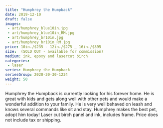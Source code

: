 ```yaml
---
title: "Humphrey the Humpback"
date: 2019-12-10
draft: false
images:
 - art/humphrey_blue10in.jpg
 - art/humphrey_blue10in_RM.jpg
 - art/humphrey_br10in.jpg
 - art/humphrey_br10in_RM.jpg
price: 10in./$235 - 12in./$275 _ 16in./$395
size:  (SOLD OUT - available for commission) 
medium: ink, epoxy and lasercut birch
categories:
 - laser
series: Humphrey the Humpback
seriesGroup: 2020-30-30-1234
weight: 50
---
```


Humphrey the Humpback is currently looking for his forever home.
He is great with kids and gets along well with other pets and would make a wonderful addition to your family. He is very well behaved on leash and knows several commands like sit and stay. Humphrey makes the best pet, adopt him today!  Laser cut birch panel and ink, includes frame. Price does not include tax or shipping.